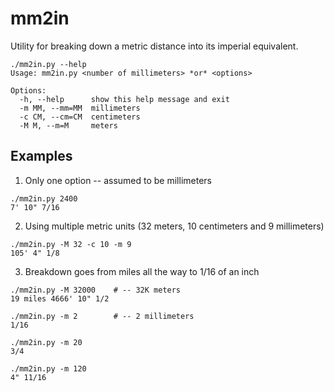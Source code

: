 mm2in
=====

Utility for breaking down a metric distance into its imperial equivalent.

```
./mm2in.py --help
Usage: mm2in.py <number of millimeters> *or* <options>

Options:
  -h, --help      show this help message and exit
  -m MM, --mm=MM  millimeters
  -c CM, --cm=CM  centimeters
  -M M, --m=M     meters

```

Examples
--------

1. Only one option -- assumed to be millimeters

 ```
 ./mm2in.py 2400
 7' 10" 7/16
 ```

2. Using multiple metric units (32 meters, 10 centimeters and 9 millimeters)

 ```
 ./mm2in.py -M 32 -c 10 -m 9
 105' 4" 1/8
 ```
 
3. Breakdown goes from miles all the way to 1/16 of an inch

 ```
 ./mm2in.py -M 32000    # -- 32K meters
 19 miles 4666' 10" 1/2 
 
 ./mm2in.py -m 2        # -- 2 millimeters
 1/16
 
 ./mm2in.py -m 20
 3/4
 
 ./mm2in.py -m 120
 4" 11/16
 ```
